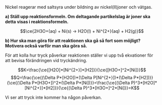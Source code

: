 Nickel reagerar med saltsyra under bildning av nickel(II)joner och vätgas.

**a) Ställ upp reaktionsformeln. Om deltagande partikelslag är joner ska detta visas i reaktionsformeln.**

$$\ce{2H3O+(aq) + Ni(s) -> H2O(l) + Ni^{2+}(aq) + H2(g)}$$

**b) Hur ska man göra för att reaktionen ska gå så fort som möjligt? Motivera också varför man ska göra så.**

För att kolla hur tryck påverkar reaktionen ställer vi upp två ekvationer för att bevisa förändringen vid tryckändring.

$$K=\frac{\ce{[H2O]*[Ni^{2+}]*[H2]}}{\ce{[H3O+]^2*[Ni]}}$$
$$Q=\frac{\ce{(\Delta P*[H2O])*(\Delta P[Ni^{2+}])*(\Delta P*[H2])}}{\ce{(\Delta P*[H3O+])^2*(\Delta P*[Ni])}}=\frac{\ce{(\Delta P)^3*[H2O]*[Ni^{2+}]*[H2]}}{\ce{(\Delta P)^3*[H3O+]^2*[Ni]}}=K$$

Vi ser att tryck inte kommer ha någon påverkan.
